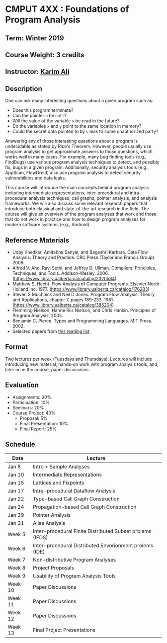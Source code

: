 # CMPUT 4XX : Foundations of Program Analysis

## Term: Winter 2019
## Course Weight: 3 credits
## Instructor: [Karim Ali](http://karimali.ca)

## Description
One can ask many interesting questions about a given program such as:
- Does this program terminate?
- Can the pointer `p` be `null`?
- Will the value of the variable `v` be read in the future?
- Do the variables `x` and `y` point to the same location in memory?
- Could the secret data pointed to by `s` leak to some unauthorized party?

Answering any of those interesting questions about a program is undecidable as stated by Rice's Theorem. However, people usually use program analysis to get approximate answers to those questions, which works well in many cases. For example, many bug finding tools (e.g., FindBugs) use various program analysis techniques to detect, and possibly fix, bugs in a given program. Additionally, security analysis tools (e.g., AppScan, FlowDroid) also use program analysis to detect security vulnerabilities and data leaks.

This course will introduce the main concepts behind program analysis including intermediate representations, inter-procedural and intra-procedural analysis techniques, call graphs, pointer analysis, and analysis frameworks. We will also discuss some relevant research papers that introduce both classical and state-of-the-art research in the field. The course will give an overview of the program analyses that work and those that do not work in practice and how to design program analyses for modern software systems (e.g., Android).

## Reference Materials
- Uday Khedker, Amitabha Sanyal, and Bageshri Karkare. Data Flow Analysis: Theory and Practice. CRC Press (Taylor and Francis Group). 2009.
- Alfred V. Aho, Ravi Sethi, and Jeffrey D. Ullman. Compilers: Principles, Techniques, and Tools. Addison-Wesley. 2006. (https://www.library.ualberta.ca/catalog/2320584)
- Matthew S. Hecht. Flow Analysis of Computer Programs. Elsevier North-Holland Inc. 1977. (https://www.library.ualberta.ca/catalog/176283)
- Steven S Muchnick and Neil D Jones. Program Flow Analysis: Theory and Applications, chapter 7, pages 189-233. 1981. (https://www.library.ualberta.ca/catalog/385204)
- Flemming Nielson, Hanne Riis Nielson, and Chris Hankin. Principles of Program Analysis, 2005.
- Benjamin C. Pierce. Types and Programming Languages. MIT Press. 2002.
- Selected papers from [this reading list](https://github.com/staticanalysisseminar/resources/blob/master/papers.md).

## Format
Two lectures per week (Tuesdays and Thursdays). Lectures will include introducing new material, hands-on work with program analysis tools, and, later on in the course, paper discussions.

## Evaluation
* Assignments: 30%
* Participation: 10%
* Seminars: 20%
* Course Project: 40%
  * Proposal: 5%
  * Final Presentation: 10%
  * Final Report: 25%

## Schedule
| Date | Lecture |
| ---- | ------- |
| Jan  8 | Intro + Sample Analyses |
| Jan 10 | Intermediate Representations |
| Jan 15 | Lattices and Fixpoints |
| Jan 17 | Intra-procedural Dataflow Analysis |
| Jan 22 | Type-based Call Graph Construction |
| Jan 24 | Propagation-based Call Graph Construction |
| Jan 29 | Pointer Analysis |
| Jan 31 | Alias Analysis |
| Week 5 | Inter-procedural Finite Distributed Subset prblems (IFDS) |
| Week 6 | Inter-procedural Distributed Envorionment prolems (IDE) |
| Week 7 | Non-distributive Program Analyses |
| Week 8 | Project Proposals |
| Week 9 | Usability of Program Analysis Tools |
| Week 10 | Paper Discussions |
| Week 11 | Paper Discussions |
| Week 12 | Paper Discussions |
| Week 13 | Final Project Presentations |
